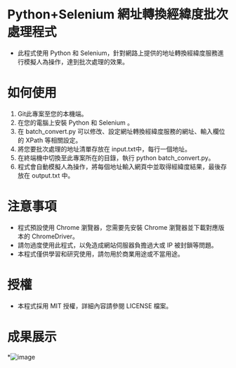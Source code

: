 # Python+Selenium 網址轉換經緯度批次處理程式
* 此程式使用 Python 和 Selenium，針對網路上提供的地址轉換經緯度服務進行模擬人為操作，達到批次處理的效果。

# 如何使用
1. Git此專案至您的本機端。
2. 在您的電腦上安裝 Python 和 Selenium 。
3. 在 batch_convert.py 可以修改、設定網址轉換經緯度服務的網址、輸入欄位的 XPath 等相關設定。
4. 將您要批次處理的地址清單存放在 input.txt中，每行一個地址。
5. 在終端機中切換至此專案所在的目錄，執行 python batch_convert.py。
6. 程式會自動模擬人為操作，將每個地址輸入網頁中並取得經緯度結果，最後存放在 output.txt 中。
# 注意事項
* 程式預設使用 Chrome 瀏覽器，您需要先安裝 Chrome 瀏覽器並下載對應版本的 ChromeDriver。
* 請勿過度使用此程式，以免造成網站伺服器負擔過大或 IP 被封鎖等問題。
* 本程式僅供學習和研究使用，請勿用於商業用途或不當用途。
# 授權
* 本程式採用 MIT 授權，詳細內容請參閱 LICENSE 檔案。

# 成果展示
*![image](https://user-images.githubusercontent.com/33368807/231086862-3e471e18-871d-420e-bf48-785ed98a12bc.png)

